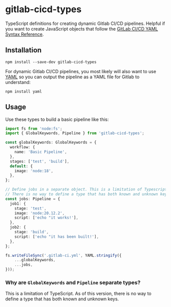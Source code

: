 # gitlab-cicd-types

TypeScript definitions for creating dynamic Gitlab CI/CD pipelines. Helpful if you want to create JavaScript objects that follow the [GitLab CI/CD YAML Syntax Reference](https://docs.gitlab.com/ee/ci/yaml/).

## Installation

```
npm install --save-dev gitlab-cicd-types
```

For dynamic Gitlab CI/CD pipelines, you most likely will also want to use [YAML](https://www.npmjs.com/package/yaml) so you can output the pipeline as a YAML file for Gitlab to understand:

```
npm install yaml
```

## Usage

Use these types to build a basic pipeline like this:

```typescript
import fs from 'node:fs';
import { GlobalKeywords, Pipeline } from 'gitlab-cicd-types';

const globalKeywords: GlobalKeywords = {
  workflow: {
    name: 'Basic Pipeline',
  },
  stages: ['test', 'build'],
  default: {
    image: 'node:18',
  },
};

// Define jobs in a separate object. This is a limitation of Typescript.
// There is no way to define a type that has both known and unknown keys.
const jobs: Pipeline = {
  job1: {
    stage: 'test',
    image: 'node:20.12.2',
    script: ['echo "it works!'],
  },
  job2: {
    stage: 'build',
    script: ['echo "it has been built!'],
  },
};

fs.writeFileSync('.gitlab-ci.yml', YAML.stringify({
	...globalKeywords,
	...jobs,
}));
```

### Why are `GlobalKeywords` and `Pipeline` separate types?

This is a limitation of TypeScript. As of this version, there is no way to define a type that has both known and unknown keys.
